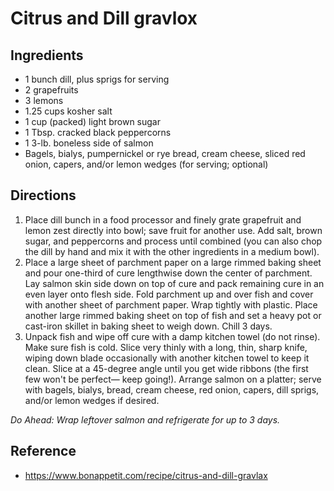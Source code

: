 # Citrus and Dill gravlox

## Ingredients
- 1 bunch dill, plus sprigs for serving
- 2 grapefruits
- 3 lemons
- 1.25 cups kosher salt
- 1 cup (packed) light brown sugar
- 1 Tbsp. cracked black peppercorns
- 1 3-lb. boneless side of salmon
- Bagels, bialys, pumpernickel or rye bread, cream cheese, sliced red onion, capers, and/or lemon wedges (for serving; optional)

## Directions
1. Place dill bunch in a food processor and finely grate grapefruit and lemon zest directly into bowl; save fruit for another use. Add salt, brown sugar, and peppercorns and process until combined (you can also chop the dill by hand and mix it with the other ingredients in a medium bowl).
2. Place a large sheet of parchment paper on a large rimmed baking sheet and pour one-third of cure lengthwise down the center of parchment. Lay salmon skin side down on top of cure and pack remaining cure in an even layer onto flesh side. Fold parchment up and over fish and cover with another sheet of parchment paper. Wrap tightly with plastic. Place another large rimmed baking sheet on top of fish and set a heavy pot or cast-iron skillet in baking sheet to weigh down. Chill 3 days.
3. Unpack fish and wipe off cure with a damp kitchen towel (do not rinse). Make sure fish is cold. Slice very thinly with a long, thin, sharp knife, wiping down blade occasionally with another kitchen towel to keep it clean. Slice at a 45-degree angle until you get wide ribbons (the first few won't be perfect— keep going!). Arrange salmon on a platter; serve with bagels, bialys, bread, cream cheese, red onion, capers, dill sprigs, and/or lemon wedges if desired.

*Do Ahead: Wrap leftover salmon and refrigerate for up to 3 days.*

## Reference
* https://www.bonappetit.com/recipe/citrus-and-dill-gravlax
